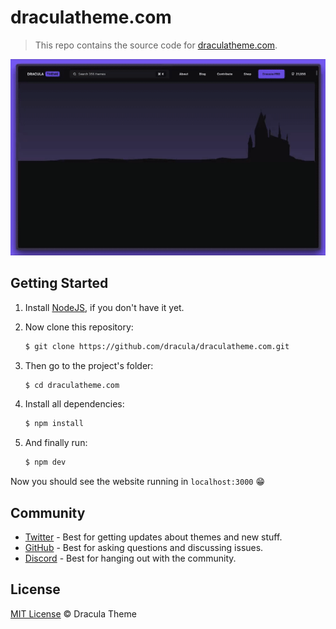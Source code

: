 # draculatheme.com

> This repo contains the source code for [draculatheme.com](https://draculatheme.com).

![Preview](./preview.gif)

## Getting Started

1. Install [NodeJS](http://nodejs.org/download/), if you don't have it yet.

2. Now clone this repository:

   ```sh
   $ git clone https://github.com/dracula/draculatheme.com.git
   ```

3. Then go to the project's folder:

   ```sh
   $ cd draculatheme.com
   ```

4. Install all dependencies:

   ```sh
   $ npm install
   ```

5. And finally run:

   ```sh
   $ npm dev
   ```

Now you should see the website running in `localhost:3000` 😁

## Community

- [Twitter](https://twitter.com/draculatheme) - Best for getting updates about themes and new stuff.
- [GitHub](https://github.com/dracula/dracula-theme/discussions) - Best for asking questions and discussing issues.
- [Discord](https://draculatheme.com/discord-invite) - Best for hanging out with the community.

## License

[MIT License](./LICENSE) © Dracula Theme
